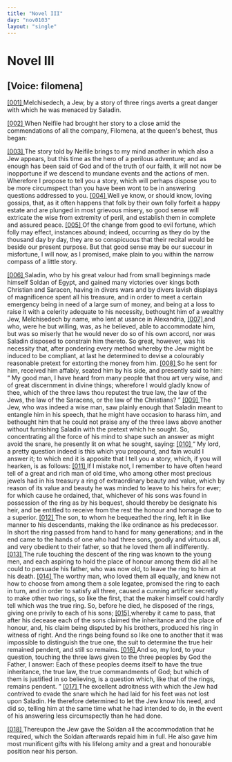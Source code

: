 ```yaml
---
title: "Novel III"
day: "nov0103"
layout: "single"
---
```

<div id="nov0103" type="novella" who="filomena">
 <h1>
  Novel III
 </h1>
 <p>
  <h2>
   [Voice: filomena]
  </h2>
 </p>
 <argument>
  <p>
   <a href="{{ site.baseurl }}itDecameron/nov0103#p01030001">
    [001]
   </a>
   Melchisedech, a Jew, by a story of three rings averts a
	great danger with which he was menaced by Saladin.
  </p>
 </argument>
 <div3 type="commentary" who="author">
  <p>
   <a href="{{ site.baseurl }}itDecameron/nov0103#p01030002">
    [002]
   </a>
   When
   Neifile had brought her story to a close amid the
      commendations
      of all the company, Filomena, at the queen's behest, thus
      began:
  </p>
 </div3>
 <div3 type="commentary" who="filomena">
  <p>
   <a href="{{ site.baseurl }}itDecameron/nov0103#p01030003">
    [003]
   </a>
   The story told by Neifile brings to my mind another in
      which also a Jew appears, but this time as the hero of a perilous
      adventure; and as enough has been said of God and of the truth of
      our faith, it will not now be inopportune if we descend to mundane
      events and the actions of men. Wherefore I propose to tell you a
      story, which will perhaps dispose you to be more circumspect than
      you have been wont to be in answering questions addressed to you.
   <a href="{{ site.baseurl }}itDecameron/nov0103#p01030004">
    [004]
   </a>
   Well ye know, or should know, loving gossips, that, as it often
      happens that folk by their own folly forfeit a happy estate and are
      plunged in most grievous misery, so good sense will extricate the wise
      from extremity of peril, and establish them in complete and assured
      peace.
   <a href="{{ site.baseurl }}itDecameron/nov0103#p01030005">
    [005]
   </a>
   Of the change from good to evil fortune, which folly may
      effect, instances abound; indeed, occurring as they do by the thousand
      day by day, they are so conspicuous that their recital would
      be beside our present purpose. But that good sense may be our
      succour in misfortune, I will now, as I promised, make plain to you
      within the narrow compass of a little story.
  </p>
 </div3>
 <p>
  <a href="{{ site.baseurl }}itDecameron/nov0103#p01030006">
   [006]
  </a>
  Saladin, who by his great valour had from small beginnings made
      himself Soldan of Egypt, and gained many victories over kings both
      Christian and Saracen, having in divers wars and by divers lavish
      displays of magnificence spent all his treasure, and in order to meet
      a certain emergency being in need of a large sum of money, and
      being at a loss to raise it with a celerity adequate to his necessity,
  bethought him of a wealthy Jew, Melchisedech by name, who lent
      at usance in Alexandria,
  <a href="{{ site.baseurl }}itDecameron/nov0103#p01030007">
   [007]
  </a>
  and who, were he but willing, was, as he
      believed, able to accommodate him, but was so miserly that he would
      never do so of his own accord, nor was Saladin disposed to constrain him
      thereto. So great, however, was his necessity that, after pondering
      every method whereby the Jew might be induced to be compliant, at
      last he determined to devise a colourably reasonable pretext for extorting
      the money from him.
  <a href="{{ site.baseurl }}itDecameron/nov0103#p01030008">
   [008]
  </a>
  So he sent for him, received him affably,
      seated him by his side, and presently said to him:
  <q direct="unspecified">
   My good man, I
	have heard from many people that thou art very wise, and of great
	discernment in divine things; wherefore I would gladly know of thee,
	which of the three laws thou reputest the true law, the law of the
	Jews, the law of the Saracens, or the law of the Christians?
  </q>
  <a href="{{ site.baseurl }}itDecameron/nov0103#p01030009">
   [009]
  </a>
  The Jew,
      who was indeed a wise man, saw plainly enough that Saladin meant
      to entangle him in his speech, that he might have occasion to harass
      him, and bethought him that he could not praise any of the three laws
      above another without furnishing Saladin with the pretext which he
      sought. So, concentrating all the force of his mind to shape such an
      answer as might avoid the snare, he presently lit on what he sought,
      saying:
  <a href="{{ site.baseurl }}itDecameron/nov0103#p01030010">
   [010]
  </a>
  <q direct="unspecified">
   My lord, a pretty question indeed is this which you propound,
	and fain would I answer it; to which end it is apposite that
	I tell you a story, which, if you will hearken, is as follows:
   <a href="{{ site.baseurl }}itDecameron/nov0103#p01030011">
    [011]
   </a>
   If I
	mistake not, I remember to have often heard tell of a great and rich
	man of old time, who among other most precious jewels had in his
	treasury a ring of extraordinary beauty and value, which by reason
	of its value and beauty he was minded to leave to his heirs for ever;
	for which cause he ordained, that, whichever of his sons was found
	in possession of the ring as by his bequest, should thereby be designate
	his heir, and be entitled to receive from the rest the honour and
	homage due to a superior.
   <a href="{{ site.baseurl }}itDecameron/nov0103#p01030012">
    [012]
   </a>
   The son, to whom he bequeathed the
	ring, left it in like manner to his descendants, making the like
	ordinance as his predecessor. In short the ring passed from hand to
	hand for many generations; and in the end came to the hands of
	one who had three sons, goodly and virtuous all, and very obedient
	to their father, so that he loved them all indifferently.
   <a href="{{ site.baseurl }}itDecameron/nov0103#p01030013">
    [013]
   </a>
   The rule
	touching the descent of the ring was known to the young men, and
	each aspiring to hold the place of honour among them did all he
	could to persuade his father, who was now old, to leave the ring to
   him at his death.
   <a href="{{ site.baseurl }}itDecameron/nov0103#p01030014">
    [014]
   </a>
   The worthy man, who loved them all equally, and
	knew not how to choose from among them a sole legatee, promised
	the ring to each in turn, and in order to satisfy all three, caused a
	cunning artificer secretly to make other two rings, so like the first,
	that the maker himself could hardly tell which was the true ring.
	So, before he died, he disposed of the rings, giving one privily to
	each of his sons;
   <a href="{{ site.baseurl }}itDecameron/nov0103#p01030015">
    [015]
   </a>
   whereby it came to pass, that after his decease each
	of the sons claimed the inheritance and the place of honour, and, his
	claim being disputed by his brothers, produced his ring in witness of
	right. And the rings being found so like one to another that it
	was impossible to distinguish the true one, the suit to determine the
	true heir remained pendent, and still so remains.
   <a href="{{ site.baseurl }}itDecameron/nov0103#p01030016">
    [016]
   </a>
   And so, my lord,
	to your question, touching the three laws given to the three peoples
	by God the Father, I answer: Each of these peoples deems itself to
	have the true inheritance, the true law, the true commandments of
	God; but which of them is justified in so believing, is a question
	which, like that of the rings, remains pendent.
  </q>
  <a href="{{ site.baseurl }}itDecameron/nov0103#p01030017">
   [017]
  </a>
  The excellent
      adroitness with which the Jew had contrived to evade the snare
      which he had laid for his feet was not lost upon Saladin. He therefore
      determined to let the Jew know his need, and did so, telling him
      at the same time what he had intended to do, in the event of his
      answering less circumspectly than he had done.
 </p>
 <p>
  <a href="{{ site.baseurl }}itDecameron/nov0103#p01030018">
   [018]
  </a>
  Thereupon the Jew gave the Soldan all the accommodation that
      he required, which the Soldan afterwards repaid him in full. He
      also gave him most munificent gifts with his lifelong amity and a
      great and honourable position near his person.
 </p>
</div>
